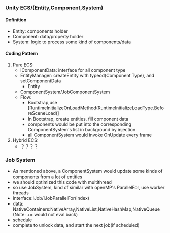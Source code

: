 ### Unity ECS/(Entity,Component,System)
#### Definition
+ Entity: components holder
+ Component: data/property holder
+ System: logic to process some kind of components/data
#### Coding Pattern
1. Pure ECS:
    + IComponentData: interface for all component type
    + EntityManager: createEntity with typeod(Component Type), and setComponentData
        + Entity
    + ComponentSystem/JobComponentSystem
    + Flow:
        - Bootstrap,use [RuntimeInitializeOnLoadMethod(RuntimeInitializeLoadType.BeforeSceneLoad)]
        - In Bootstrap, create entities, fill component data
        - components would be put into the corresponding ComponentSystem's list in background by injection
        - all ComponentSystem would invoke OnUpdate every frame
2. Hybrid ECS:
    + ？？？？

### Job System
+ As mentioned above, a ComponentSystem would update some kinds of components from a lot of entities
+ we should optimized this code with multithread
+ so use JobSystem, kind of similar with openMP's ParallelFor, use worker threads
+ interface:IJob/IJobParallelFor(index)
+ data: NativeContainers:NativeArray,NativeList,NativeHashMap,NativeQueue (Note: += would not eval back)
+ schedule 
+ complete to unlock data, and start the next job(if scheduled)
